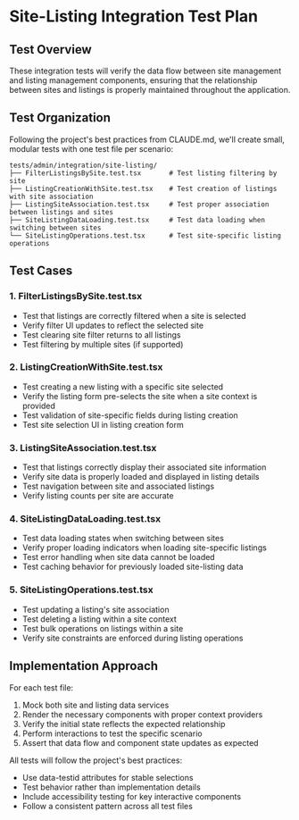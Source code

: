 # Site-Listing Integration Test Plan

## Test Overview

These integration tests will verify the data flow between site management and listing management components, ensuring that the relationship between sites and listings is properly maintained throughout the application.

## Test Organization

Following the project's best practices from CLAUDE.md, we'll create small, modular tests with one test file per scenario:

```
tests/admin/integration/site-listing/
├── FilterListingsBySite.test.tsx       # Test listing filtering by site
├── ListingCreationWithSite.test.tsx    # Test creation of listings with site association
├── ListingSiteAssociation.test.tsx     # Test proper association between listings and sites
├── SiteListingDataLoading.test.tsx     # Test data loading when switching between sites
└── SiteListingOperations.test.tsx      # Test site-specific listing operations
```

## Test Cases

### 1. FilterListingsBySite.test.tsx
- Test that listings are correctly filtered when a site is selected
- Verify filter UI updates to reflect the selected site
- Test clearing site filter returns to all listings
- Test filtering by multiple sites (if supported)

### 2. ListingCreationWithSite.test.tsx
- Test creating a new listing with a specific site selected
- Verify the listing form pre-selects the site when a site context is provided
- Test validation of site-specific fields during listing creation
- Test site selection UI in listing creation form

### 3. ListingSiteAssociation.test.tsx
- Test that listings correctly display their associated site information
- Verify site data is properly loaded and displayed in listing details
- Test navigation between site and associated listings
- Verify listing counts per site are accurate

### 4. SiteListingDataLoading.test.tsx
- Test data loading states when switching between sites
- Verify proper loading indicators when loading site-specific listings
- Test error handling when site data cannot be loaded
- Test caching behavior for previously loaded site-listing data

### 5. SiteListingOperations.test.tsx
- Test updating a listing's site association
- Test deleting a listing within a site context
- Test bulk operations on listings within a site
- Verify site constraints are enforced during listing operations

## Implementation Approach

For each test file:
1. Mock both site and listing data services
2. Render the necessary components with proper context providers
3. Verify the initial state reflects the expected relationship
4. Perform interactions to test the specific scenario
5. Assert that data flow and component state updates as expected

All tests will follow the project's best practices:
- Use data-testid attributes for stable selections
- Test behavior rather than implementation details
- Include accessibility testing for key interactive components
- Follow a consistent pattern across all test files

